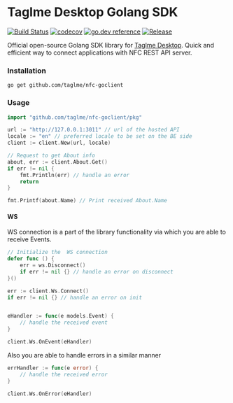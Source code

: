 # Taglme Desktop Golang SDK

[![Build Status](https://circleci.com/gh/taglme/nfc-goclient.svg?style=shield)](https://circleci.com/gh/taglme/nfc-goclient)
[![codecov](https://codecov.io/gh/taglme/nfc-goclient/branch/master/graph/badge.svg)](https://codecov.io/gh/taglme/nfc-goclient)
[![go.dev reference](https://img.shields.io/badge/go.dev-reference-007d9c?logo=go&logoColor=white&style=flat)](https://pkg.go.dev/github.com/taglme/nfc-goclient)
[![Release](https://img.shields.io/github/release/taglme/nfc-goclient.svg?style=flat)](https://github.com/taglme/nfc-goclient/releases)

Official open-source Golang SDK library for [Taglme Desktop](https://github.com/taglme/desktop).
Quick and efficient way to connect applications with NFC REST API server.

### Installation

``` go get github.com/taglme/nfc-goclient ```

### Usage

```Go
import "github.com/taglme/nfc-goclient/pkg"

url := "http://127.0.0.1:3011" // url of the hosted API
locale := "en" // preferred locale to be set on the BE side
client := client.New(url, locale)

// Request to get About info
about, err := client.About.Get()
if err != nil {
    fmt.Println(err) // handle an error
    return
}

fmt.Printf(about.Name) // Print received About.Name
```

#### WS

WS connection is a part of the library functionality via which you are able to receive Events.

```Go
// Initialize the  WS connection
defer func () {
    err = ws.Disconnect() 
    if err != nil {} // handle an error on disconnect
}()

err := client.Ws.Connect()
if err != nil {} // handle an error on init


eHandler := func(e models.Event) {
    // handle the received event
}

client.Ws.OnEvent(eHandler)
```

Also you are able to handle errors in a similar manner

```Go
errHandler := func(e error) {
    // handle the received error
}

client.Ws.OnError(eHandler)
```
